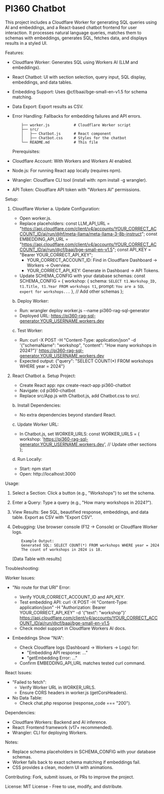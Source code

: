 # **PI360 Chatbot**

This project includes a Cloudflare Worker for generating SQL queries using AI and embeddings, and a React-based chatbot frontend for user interaction. It processes natural language queries, matches them to schemas with embeddings, generates SQL, fetches data, and displays results in a styled UI.

Features:

- Cloudflare Worker: Generates SQL using Workers AI (LLM and embeddings).
- React Chatbot: UI with section selection, query input, SQL display, embeddings, and data tables.
- Embedding Support: Uses @cf/baai/bge-small-en-v1.5 for schema matching.
- Data Export: Export results as CSV.
- Error Handling: Fallbacks for embedding failures and API errors.

          ├── worker.js           # Cloudflare Worker script
          ├── src/
          │   ├── Chatbot.js      # React component
          │   ├── Chatbot.css     # Styles for the chatbot
          └── README.md           # This file

  Prerequisites:

- Cloudflare Account: With Workers and Workers AI enabled.
- Node.js: For running React app locally (requires npm).
- Wrangler: Cloudflare CLI tool (install with: npm install -g wrangler).
- API Token: Cloudflare API token with "Workers AI" permissions.

Setup:

1. Cloudflare Worker
   a. Update Configuration:

   - Open worker.js.
   - Replace placeholders:
     const LLM_API_URL = "https://api.cloudflare.com/client/v4/accounts/YOUR_CORRECT_ACCOUNT_ID/ai/run/@hf/meta-llama/meta-llama-3-8b-instruct";
     const EMBEDDING_API_URL = "https://api.cloudflare.com/client/v4/accounts/YOUR_CORRECT_ACCOUNT_ID/ai/run/@cf/baai/bge-small-en-v1.5";
     const API_KEY = "Bearer YOUR_CORRECT_API_KEY";
     - YOUR_CORRECT_ACCOUNT_ID: Find in Cloudflare Dashboard -> Workers -> Overview.
     - YOUR_CORRECT_API_KEY: Generate in Dashboard -> API Tokens.
   - Update SCHEMA_CONFIG with your database schemas:
     const SCHEMA_CONFIG = {
     workshop: { schema: `SELECT t1.Workshop_ID, t1.Title, t1.Year FROM workshops t1`, prompt: `You are a SQL expert for workshops...` },
     // Add other schemas
     };

   b. Deploy Worker:

   - Run: wrangler deploy worker.js --name pi360-rag-sql-generator
   - Deployed URL: https://pi360-rag-sql-generator.YOUR_USERNAME.workers.dev

   c. Test Worker:

   - Run: curl -X POST -H "Content-Type: application/json" -d '{"schemaName": "workshop", "content": "How many workshops in 2024?"}' https://pi360-rag-sql-generator.YOUR_USERNAME.workers.dev
   - Expected output:
     {"query": "SELECT COUNT(\*) FROM workshops WHERE year = 2024"}

2. React Chatbot
   a. Setup Project:

   - Create React app: npx create-react-app pi360-chatbot
   - Navigate: cd pi360-chatbot
   - Replace src/App.js with Chatbot.js, add Chatbot.css to src/.

   b. Install Dependencies:

   - No extra dependencies beyond standard React.

   c. Update Worker URL:

   - In Chatbot.js, set WORKER_URLS:
     const WORKER_URLS = {
     workshop: 'https://pi360-rag-sql-generator.YOUR_USERNAME.workers.dev',
     // Update other sections
     };

   d. Run Locally:

   - Start: npm start
   - Open: http://localhost:3000

Usage:

1.  Select a Section: Click a button (e.g., "Workshops") to set the schema.
2.  Enter a Query: Type a query (e.g., "How many workshops in 2024?").
3.  View Results: See SQL, beautified response, embeddings, and data table. Export as CSV with "Export CSV".
4.  Debugging: Use browser console (F12 -> Console) or Cloudflare Worker logs.

            Example Output:
            Generated SQL: SELECT COUNT(*) FROM workshops WHERE year = 2024
            The count of workshops in 2024 is 18.

    [Data Table with results]

Troubleshooting:

Worker Issues:

- "No route for that URI" Error:

  - Verify YOUR_CORRECT_ACCOUNT_ID and API_KEY.
  - Test embedding API: curl -X POST -H "Content-Type: application/json" -H "Authorization: Bearer YOUR_CORRECT_API_KEY" -d '{"text": "workshop"}' https://api.cloudflare.com/client/v4/accounts/YOUR_CORRECT_ACCOUNT_ID/ai/run/@cf/baai/bge-small-en-v1.5
  - Check model support in Cloudflare Workers AI docs.

- Embeddings Show "N/A":
  - Check Cloudflare logs (Dashboard -> Workers -> Logs) for:
    - "Embedding API response: ..."
    - "getEmbedding Error: ..."
  - Confirm EMBEDDING_API_URL matches tested curl command.

React Issues:

- "Failed to fetch":
  - Verify Worker URL in WORKER_URLS.
  - Ensure CORS headers in worker.js (getCorsHeaders).
- No Data Table:
  - Check chat.php response (response_code === "200").

Dependencies:

- Cloudflare Workers: Backend and AI inference.
- React: Frontend framework (v17+ recommended).
- Wrangler: CLI for deploying Workers.

Notes:

- Replace schema placeholders in SCHEMA_CONFIG with your database schemas.
- Worker falls back to exact schema matching if embeddings fail.
- CSS provides a clean, modern UI with animations.

Contributing:
Fork, submit issues, or PRs to improve the project.

License:
MIT License - Free to use, modify, and distribute.
